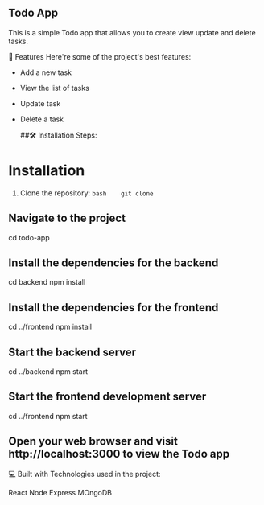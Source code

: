 ## Todo App

This is a simple Todo app that allows you to create view update and delete tasks.

🧐 Features
Here're some of the project's best features:

- Add a new task
- View the list of tasks
- Update task
- Delete a task
  
  
  ##🛠️ Installation Steps:

# Installation

1. Clone the repository: `bash    git clone     `

## Navigate to the project

cd todo-app

## Install the dependencies for the backend

cd backend npm install

## Install the dependencies for the frontend

cd ../frontend npm install

## Start the backend server

cd ../backend npm start

## Start the frontend development server

cd ../frontend npm start

## Open your web browser and visit http://localhost:3000 to view the Todo app

💻 Built with
Technologies used in the project:

React
Node
Express
MOngoDB
